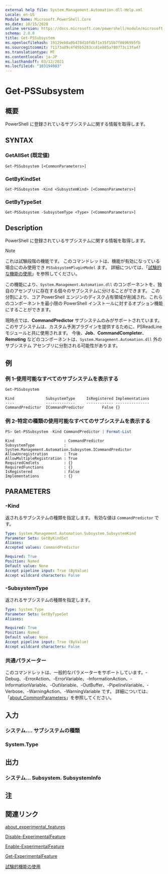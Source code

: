 ```yaml
---
external help file: System.Management.Automation.dll-Help.xml
Locale: en-US
Module Name: Microsoft.PowerShell.Core
ms.date: 10/15/2020
online version: https://docs.microsoft.com/powershell/module/microsoft.powershell.core/get-pssubsystem?view=powershell-7.2&WT.mc_id=ps-gethelp
schema: 2.0.0
title: Get-PSSubsystem
ms.openlocfilehash: 19129eb8a0b478d10fdbf1e35f15b7f86969b5fb
ms.sourcegitcommit: 71173a89c4f05b5283ccd1e885a780773c13fa47
ms.translationtype: MT
ms.contentlocale: ja-JP
ms.lasthandoff: 03/12/2021
ms.locfileid: "103194983"
---
```

# Get-PSSubsystem

## 概要
PowerShell に登録されているサブシステムに関する情報を取得します。

## SYNTAX

### GetAllSet (既定値)

```
Get-PSSubsystem [<CommonParameters>]
```

### GetByKindSet

```
Get-PSSubsystem -Kind <SubsystemKind> [<CommonParameters>]
```

### GetByTypeSet

```
Get-PSSubsystem -SubsystemType <Type> [<CommonParameters>]
```

## Description

PowerShell に登録されているサブシステムに関する情報を取得します。

> [!NOTE]
> これは試験段階の機能です。 このコマンドレットは、機能が有効になっている場合にのみ使用でき `PSSubsystemPluginModel` ます。 詳細については、「[試験的な機能の使用](/powershell/scripting/learn/experimental-features)」を参照してください。

この機能により、`System.Management.Automation.dll` のコンポーネントを、独自のアセンブリに存在する個々のサブシステムに分けることができます。 この分割により、コア PowerShell エンジンのディスク占有領域が削減され、これらのコンポーネントを最小限の PowerShell インストールに対するオプション機能にすることができます。

現時点では、**CommandPredictor** サブシステムのみがサポートされています。 このサブシステムは、カスタム予測プラグインを提供するために、PSReadLine モジュールと共に使用されます。 今後、**Job**、**CommandCompleter**、**Remoting** などのコンポーネントは、`System.Management.Automation.dll` 外のサブシステム アセンブリに分割される可能性があります。

## 例

### 例 1-使用可能なすべてのサブシステムを表示する

```powershell
Get-PSSubsystem
```

```Output
Kind              SubsystemType     IsRegistered Implementations
----              -------------     ------------ ---------------
CommandPredictor  ICommandPredictor        False {}
```

### 例 2-特定の種類の使用可能なすべてのサブシステムを表示する

```powershell
PS> Get-PSSubsystem -Kind CommandPredictor | Format-List
```

```Output
Kind                      : CommandPredictor
SubsystemType             : System.Management.Automation.Subsystem.ICommandPredictor
AllowUnregistration       : True
AllowMultipleRegistration : True
RequiredCmdlets           : {}
RequiredFunctions         : {}
IsRegistered              : False
Implementations           : {}
```

## PARAMETERS

### -Kind


返されるサブシステムの種類を指定します。 有効な値は `CommandPredictor` です。

```yaml
Type: System.Management.Automation.Subsystem.SubsystemKind
Parameter Sets: GetByKindSet
Aliases:
Accepted values: CommandPredictor

Required: True
Position: Named
Default value: None
Accept pipeline input: True (ByValue)
Accept wildcard characters: False
```

### -SubsystemType

返されるサブシステムの種類を指定します。

```yaml
Type: System.Type
Parameter Sets: GetByTypeSet
Aliases:

Required: True
Position: Named
Default value: None
Accept pipeline input: True (ByValue)
Accept wildcard characters: False
```

### 共通パラメーター

このコマンドレットは、一般的なパラメーターをサポートしています。-Debug、-ErrorAction、-ErrorVariable、-InformationAction、-InformationVariable、-OutVariable、-OutBuffer、-PipelineVariable、-Verbose、-WarningAction、-WarningVariable です。 詳細については、「[about_CommonParameters](http://go.microsoft.com/fwlink/?LinkID=113216)」を参照してください。

## 入力

### システム.... サブシステムの種類

### System.Type

## 出力

### システム... Subsystem. SubsystemInfo

## 注

## 関連リンク

[about_experimental_features](about/about_experimental_features.md)

[Disable-ExperimentalFeature](Disable-ExperimentalFeature.md)

[Enable-ExperimentalFeature](Get-ExperimentalFeature.md)

[Get-ExperimentalFeature](Get-ExperimentalFeature.md)

[試験的機能の使用](/powershell/scripting/learn/experimental-features)
